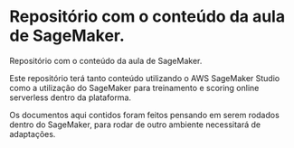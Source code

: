 # Repositório com o conteúdo da aula de SageMaker.  

Repositório com o conteúdo da aula de SageMaker.  
 
Este repositório terá tanto conteúdo utilizando o AWS SageMaker Studio como a utilização do SageMaker para treinamento e scoring online serverless dentro da plataforma.

Os documentos aqui contidos foram feitos pensando em serem rodados dentro do SageMaker, para rodar de outro ambiente necessitará de adaptações.

